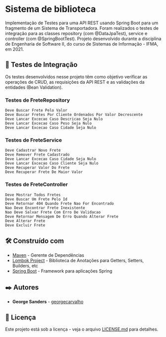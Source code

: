 # Sistema de biblioteca

Implementação de Testes para uma API REST usando Spring Boot para um fragmento de um Sistema de Transportadora.
Foram realizados o testes de integração para as classes repository (com @DataJpaTest), service e controller (com @SpringBootTest).
Projeto desenvolvido durante a disciplina de Engenharia de Software II, do curso de Sistemas de Informação - IFMA, em 2021.

## 🔩 Testes de Integração

Os testes desenvolvidos nesse projeto têm como objetivo verificar as operações de CRUD, as requisições da API REST e as validações da entidades (Bean Validation).

### Testes de FreteRepository

```
Deve Buscar Frete Pelo Valor
Deve Buscar Fretes Por Cliente Ordenados Por Valor Decrescente
Deve Lancar Excecao Caso Descricao Seja Nulo
Deve Lancar Excecao Caso Peso Seja Nulo
Deve Lancar Excecao Caso Cidade Seja Nulo
```

### Testes de FreteService

```
Deve Cadastrar Novo Frete
Deve Remover Frete Cadastrado
Deve Lancar Excecao Caso Cidade Seja Nulo
Deve Lancar Excecao Caso Cliente Seja Nulo
Deve Recuperar Valor Do Frete
Deve Recuperar Frete De Maior Valor
```

### Testes de FreteController

```
Deve Mostrar Todos Fretes
Deve Buscar Um Frete Pelo Id
Deve Retornar 404 Quando Frete Nao For Encontrado
Nao Deve Encontrar Frete Inexistente
Nao Deve Salvar Frete Com Erro De Validacao
Deve Retornar Mensagem De Erro Quando Alterar Frete
Deve Alterar Frete
Deve Excluir Frete
```

## 🛠️ Construído com

* [Maven](https://maven.apache.org/) - Gerente de Dependências
* [Lombok Project](https://projectlombok.org/) - Biblioteca de Anotações para Getters, Setters, Builders, etc
* [Spring Boot](https://spring.io/projects/spring-boot/) - Framework para aplicações Spring

## ✒️ Autores

* **George Sanders** - [georgecarvalho](https://github.com/georgecarvalho)

## 📄 Licença

Este projeto está sob a licença - veja o arquivo [LICENSE.md](https://github.com/georgecarvalho/frete/blob/main/LICENSE) para detalhes.
